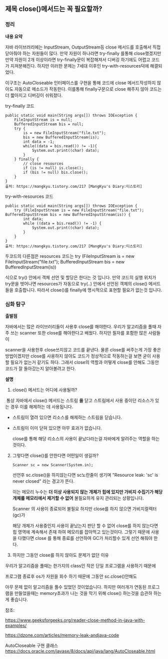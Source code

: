 ## 제목 close()메서드는 꼭 필요할까?

### 정리

**내용 요약**

자바 라이브러리에는 InputStream, OutputStream등 close 메서드를 호출해서 직접 닫아줘야 하는 자원들이 많다. 만약 자원이 하나라면 try-finally 를통해 close했겠지만 만약 자원이 2개 이상이라면 try-finally문이 복잡해져서 디버깅 하기에도 어렵고 코드가 지져분해진다. 하지만 이러한 문제는 7세대 이후인 try-with-resources덕에 해결되었다.



이구조는 AutoCloseable 인터페이스를 구현을 통해 코드에 close 메서드작성하지 않아도 자동으로 메소드가 작동한다. 이를통해 finally구문으로 close 해주지 않아 코드는 더 짧아지고 디버깅이 쉬워졌다.



try-finally 코드

```
public static void main(String args[]) throws IOException {
    FileInputStream is = null;
    BufferedInputStream bis = null;
    try {
        is = new FileInputStream("file.txt");
        bis = new BufferedInputStream(is);
        int data = -1;
        while((data = bis.read()) != -1){
            System.out.print((char) data);
        }
    } finally {
        // close resources
        if (is != null) is.close();
        if (bis != null) bis.close();
    }
}
출처: https://mangkyu.tistory.com/217 [MangKyu's Diary:티스토리]
```

try-with-resources 코드

```
public static void main(String args[]) throws IOException {
    try (FileInputStream is = new FileInputStream("file.txt"); BufferedInputStream bis = new BufferedInputStream(is)) {
        int data;
        while ((data = bis.read()) != -1) {
            System.out.print((char) data);
        }
    }
}
출처: https://mangkyu.tistory.com/217 [MangKyu's Diary:티스토리]
```



두코드의 다른점은 resources 코드는 try (FileInputStream is = new FileInputStream("file.txt"); BufferedInputStream bis = new BufferedInputStream(is))

식으로 try() 안에서 객체 선언 및 할당은 한다는 것 입니다. 만약 코드의 실행 위치가 try문을 벗어나면 resources가 자동으로 try(..) 안에서 선언된 객체의 close() 메서드들을 호출합니다. 따라서 close()를 finally에 명시적으로 표현할 필요가 없는것 입니다.



### 심화 탐구

**출발점**

자바에서는 많은 라이브러리들이 사용후 close를 해야한다. 우리가 알고리즘을 풀때 자주 쓰는 scanner 또한 close를 해야한다고 배웠다. 하지만 필자를 포함한 많은 사람들이

scanner을 사용한후 close쓰지않고 코드를 끝낸다. 물론 close를 써주는게 가장 좋은 방법이겠지만 close를 사용하지 않아도 코드가 정상적으로 작동하는걸 보면 굳이 사용할 필요가 없는거 같기도 하다. 그래서 close의 역할과 어떻게 close를 안해도 그동안 코드가 잘 돌아갔는지 알아볼려고 한다. 

**설명**

1. close() 메서드는 어디에 사용될까?

​	통상 자바에서 close() 메서드는 스트림 **을** 닫고 스트림에서 사용 중이던 리소스가 있	는 경우 이를 해제하는 데 사용됩니다.

- 스트림이 열려 있으면 리소스를 해제하는 스트림을 닫습니다.

- 스트림이 이미 닫혀 있으면 아무 효과가 없습니다.

  close를 통해 해당 리소스의 사용이 끝났다라는걸 자바에게 알려주는 역할을 하는것이다. 

2. 그렇다면 close()를 안한다면 어떤일이 생길까?

   ```
   Scanner sc = new Scanner(System.in); 
   ```

   선언후 sc.close()을 하지않는다면 sc노란줄이 생기며 "Resource leak: 'sc' is never closed" 라는 경고가 뜬다. 

   이는 메모리 누수는 **더 이상 사용되지 않는 개체가 힙에 있지만 가비지 수집기가 해당 개체를 메모리에서 제거할 수 없어** 불필요하게 유지 관리되는 상황입니다.

   Scanner 의 사용이 종료되어 불필요 하지만 close를 하지 않으면 가비지컬렉터(gc)가

   해당 개체가 사용중인지 사용이 끝났는지 판단 할 수 없어 close를 하지 않는다면 힙 영역에 계속해서 존재 하여 메모리를 잡아먹고 있는것이다.  그렇기 때문에 사용을 다했다면 close 를 통해 종료를 선언하여 GC가 처리할수 있게 선언 해줘야 한다. 

   

3.  하지만 그동안 close를 하지 않아도 문제가 없던 이유

   우리가 알고리즘을 풀때는 한가지의 class인 작은 단일 프로그램을 사용하기 때문에

   프로그램 종료후 os가 자원을 회수 하기 때문에 그동안 sc.close()안해도

   아무 문제 없이 알고리즘을 풀수 있었던 것이었습니다. 하지만 여러개가 연동된 프로그램을 만들었을때는 memory초과가 나는 것을 막기 위해 close() 하는것을 습관하 하는게 좋습니다. 

참조:

https://www.geeksforgeeks.org/reader-close-method-in-java-with-examples/

https://dzone.com/articles/memory-leak-andjava-code

AutoCloseable 구현 클래스 https://docs.oracle.com/javase/8/docs/api/java/lang/AutoCloseable.html



